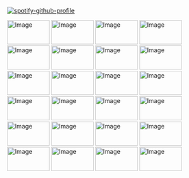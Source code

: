 [![spotify-github-profile](https://spotify-github-profile.kittinanx.com/api/view?uid=312k2hejrji76dyc7cggymrbju2m&cover_image=true&theme=novatorem&show_offline=false&background_color=121212&interchange=false&bar_color=cc2900&bar_color_cover=false)](https://spotify-github-profile.kittinanx.com/api/view?uid=312k2hejrji76dyc7cggymrbju2m&redirect=true)

<img width="99" height="56" alt="Image" src="https://github.com/user-attachments/assets/193e83ba-313e-499f-aff4-94e245a4d19d" />

<img width="99" height="56" alt="Image" src="https://github.com/user-attachments/assets/e5fdbb9e-7f6d-4e63-b391-1d53c9fe003e" />

<img width="99" height="56" alt="Image" src="https://github.com/user-attachments/assets/7e970d93-066d-456c-bca8-448855f8a047" />

<img width="99" height="56" alt="Image" src="https://github.com/user-attachments/assets/e0a43759-6c2e-4025-9755-9435c036eba0" />

<img width="99" height="56" alt="Image" src="https://github.com/user-attachments/assets/f4b727f1-a4bc-4d4f-abb1-95edc2a6ba42" />

<img width="99" height="56" alt="Image" src="https://github.com/user-attachments/assets/1fb32770-9768-4d7a-b7a3-c3bc1437edcb" />

<img width="99" height="56" alt="Image" src="https://github.com/user-attachments/assets/2b28f7a6-6bd0-4789-8e0f-c8b6c71865ca" />

<img width="99" height="56" alt="Image" src="https://github.com/user-attachments/assets/981aba4f-1e88-418a-93bb-c9c77d432eb8" />

<img width="99" height="56" alt="Image" src="https://github.com/user-attachments/assets/ba49140d-bbc3-4b21-942d-928572247485" />

<img width="99" height="56" alt="Image" src="https://github.com/user-attachments/assets/2ac8501c-0520-43cd-9c2f-0f87e8abdf32" />

<img width="99" height="56" alt="Image" src="https://github.com/user-attachments/assets/d4782906-eaad-4c00-81e6-532fbcfe7ed6" />

<img width="99" height="56" alt="Image" src="https://github.com/user-attachments/assets/647f07d8-2ee4-4068-a68b-cacc656426f4" />

<img width="99" height="56" alt="Image" src="https://github.com/user-attachments/assets/55c7e52d-e7e2-4927-a66f-b47aaac7fdd7" />

<img width="99" height="56" alt="Image" src="https://github.com/user-attachments/assets/478bf185-d45f-43df-ad29-f8d6b69fd3af" />

<img width="99" height="56" alt="Image" src="https://github.com/user-attachments/assets/fba78760-afd2-404e-a1c0-6a09cc6c802c" />

<img width="99" height="56" alt="Image" src="https://github.com/user-attachments/assets/ee061015-628c-456a-b770-f57ec39c435f" />

<img width="99" height="56" alt="Image" src="https://github.com/user-attachments/assets/fe35fb9c-27f4-4ed2-b42e-f43dce2d39fc" />

<img width="99" height="56" alt="Image" src="https://github.com/user-attachments/assets/9c172019-7cfe-4427-a0d7-da960f96af68" />

<img width="99" height="56" alt="Image" src="https://github.com/user-attachments/assets/8c215bfe-837d-4028-b29e-a8674f8f33c4" />

<img width="99" height="56" alt="Image" src="https://github.com/user-attachments/assets/6281a6f7-f006-4550-8ac7-dffe67d419d6" />

<img width="99" height="56" alt="Image" src="https://github.com/user-attachments/assets/490299cd-fb2d-43bb-b6bb-5b134256823e" />

<img width="99" height="56" alt="Image" src="https://github.com/user-attachments/assets/37e12018-4df2-4582-b90b-2f968994034f" />

<img width="99" height="56" alt="Image" src="https://github.com/user-attachments/assets/2f1c33f5-703e-4e75-b185-881133b7844f" />

<img width="99" height="56" alt="Image" src="https://github.com/user-attachments/assets/082b8b1f-1934-4452-830f-b692601c17b5" />
